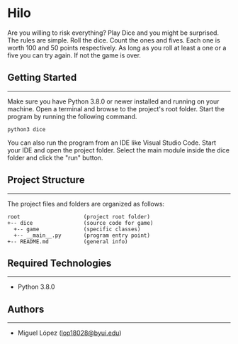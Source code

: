# Hilo
Are you willing to risk everything? Play Dice and you might be surprised. The rules are simple. Roll 
the dice. Count the ones and fives. Each one is worth 100 and 50 points respectively. As long as you 
roll at least a one or a five you can try again. If not the game is over.

## Getting Started
---
Make sure you have Python 3.8.0 or newer installed and running on your machine. Open a terminal and 
browse to the project's root folder. Start the program by running the following command.
```
python3 dice 
```
You can also run the program from an IDE like Visual Studio Code. Start your IDE and open the 
project folder. Select the main module inside the dice folder and click the "run" button.

## Project Structure
---
The project files and folders are organized as follows:
```
root                    (project root folder)
+-- dice                (source code for game)
  +-- game              (specific classes)
  +-- __main__.py       (program entry point)
+-- README.md           (general info)
```

## Required Technologies
---
* Python 3.8.0

## Authors
---
* Miguel López (lop18028@byui.edu)